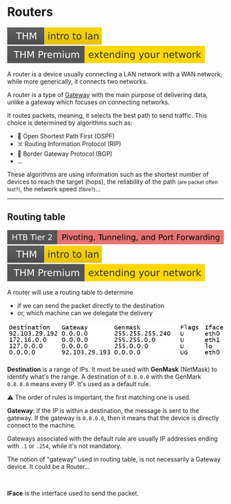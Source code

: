 # Routers

[![introtolan](../../../../cybersecurity/_badges/thm/introtolan.svg)](https://tryhackme.com/room/introtolan)
[![extendingyournetwork](../../../../cybersecurity/_badges/thmp/extendingyournetwork.svg)](https://tryhackme.com/room/extendingyournetwork)

<div class="row row-cols-lg-2"><div>

A router is a device usually connecting a LAN network with a WAN network, while more generically, it connects two networks. 

A router is a type of [Gateway](gateway.md) with the main purpose of delivering data, unlike a gateway which focuses on connecting networks.
</div><div>

It routes packets, meaning, it selects the best path to send traffic. This choice is determined by algorithms such as:

* 💨 Open Shortest Path First (OSPF)
* ☠️ Routing Information Protocol (RIP)
* 🌿 Border Gateway Protocol (BGP)
* ...

These algorithms are using information such as the shortest number of devices to reach the target (hops), the reliability of the path <small>(are packet often lost?)</small>, the network speed <small>(fibre?)</small>...
</div></div>

<hr class="sl">

## Routing table

[![pivoting_tunneling_port_forwarding](../../../../cybersecurity/_badges/htb/pivoting_tunneling_port_forwarding.svg)](https://academy.hackthebox.com/course/preview/pivoting-tunneling-and-port-forwarding)
[![introtolan](../../../../cybersecurity/_badges/thm/introtolan.svg)](https://tryhackme.com/room/introtolan)
[![extendingyournetwork](../../../../cybersecurity/_badges/thmp/extendingyournetwork.svg)](https://tryhackme.com/room/extendingyournetwork)

<div class="row row-cols-lg-2"><div>

A router will use a routing table to determine

* if we can send the packet directly to the destination
* or, which machine can we delegate the delivery

![Routing table](../_images/routing_table.png)

**Destination** is a range of IPs. It must be used with **GenMask** (NetMask) to identify what's the range. A destination of `0.0.0.0` with the GenMark `0.0.0.0` means every IP. It's used as a default rule.

⚠️️ The order of rules is important, the first matching one is used.
</div><div>

**Gateway**: if the IP is within a destination, the message is sent to the gateway. If the gateway is `0.0.0.0`, then it means that the device is directly connect to the machine.

Gateways associated with the default rule are usually IP addresses ending with `.1` or `.254`, while it's not mandatory.

The notion of "gateway" used in routing table, is not necessarily a Gateway device. It could be a Router...

<br>

**IFace** is the interface used to send the packet.
</div></div>